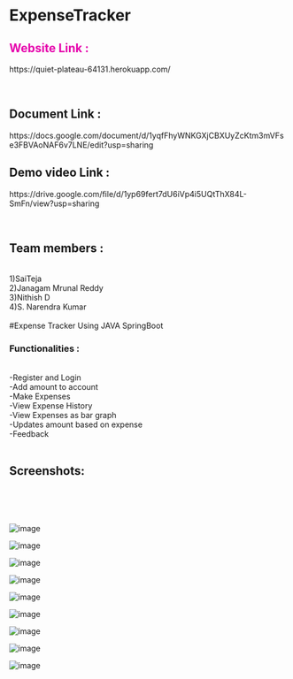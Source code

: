 # ExpenseTracker


<h2 style="color:#e600ac;">Website Link : </h2> <p>https://quiet-plateau-64131.herokuapp.com/ </p><br>
<h2>Document Link : </h2> <p>https://docs.google.com/document/d/1yqfFhyWNKGXjCBXUyZcKtm3mVFse3FBVAoNAF6v7LNE/edit?usp=sharing </p>
<h2>Demo video Link : </h2> 
<p> https://drive.google.com/file/d/1yp69fert7dU6iVp4i5UQtThX84L-SmFn/view?usp=sharing </p>
<br>
<h2>Team members :</h2><br>
1)SaiTeja<br>
2)Janagam Mrunal Reddy<br>
3)Nithish D<br>
4)S. Narendra Kumar<br>
<br>
#Expense Tracker Using JAVA SpringBoot 

<h3>Functionalities :</h3><br>
-Register and Login<br>
-Add amount to account <br>
-Make Expenses<br>
-View Expense History<br>
-View Expenses as bar graph <br>
-Updates amount based on expense<br>
-Feedback
<br>
<br>
<h2>Screenshots:</h2><br><br>
<br>

![image](https://user-images.githubusercontent.com/48819675/127738719-f409f861-93f3-4bce-92cd-ebe6cd2023f2.png)

![image](https://user-images.githubusercontent.com/48819675/127738731-55569f0a-e85e-4965-bac2-dedc200565ab.png)

![image](https://user-images.githubusercontent.com/48819675/127738735-c9eff612-d11a-4979-9399-eabb89345e79.png)

![image](https://user-images.githubusercontent.com/48819675/127738750-4de1b8cd-6eb2-4158-ae3e-f3f106b8a61e.png)

![image](https://user-images.githubusercontent.com/48819675/127738757-fbef566b-5b79-4f0f-9155-9674545b81e0.png)

![image](https://user-images.githubusercontent.com/48819675/128236617-9e9b1192-2b03-482f-8ed6-9256fadf0d4b.png)

![image](https://user-images.githubusercontent.com/48819675/127738772-741d50b6-605c-4878-9134-c3d2f4f58d18.png)

![image](https://user-images.githubusercontent.com/48819675/127738779-3c43ba53-1db1-448e-b70e-4c4ef5de81ac.png)

![image](https://user-images.githubusercontent.com/48819675/128236675-cd960529-67ae-4f91-84df-c462f11c471d.png)


